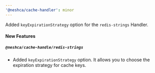 ```yaml
---
'@neshca/cache-handler': minor
---
```


Added `keyExpirationStrategy` option for the `redis-strings` Handler.

#### New Features

##### `@neshca/cache-handle/redis-strings`

- Added `keyExpirationStrategy` option. It allows you to choose the expiration strategy for cache keys.
